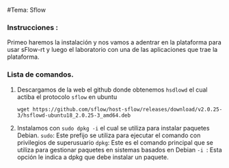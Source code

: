 #Tema: Sflow
### Instrucciones :
Primeo haremos la instalación y nos vamos a adentrar en la plataforma para usar sFlow-rt y luego el laboratorio con una de las aplicaciones que trae la plataforma. 
### Lista de comandos.
1. Descargamos de la web el github donde obtenemos ``` hsdlowd ``` el cual actiba el protocolo ``` sflow ``` en ubuntu
    ```
   wget https://github.com/sflow/host-sflow/releases/download/v2.0.25-3/hsflowd-ubuntu18_2.0.25-3_amd64.deb
   ```
2. Instalamos con ``` sudo dpkg -i ``` el cual se utiliza para instalar paquetes Debian.
   ``` sudo ```: Este prefijo se utiliza para ejecutar el comando con privilegios de superusuario
   ``` dpkg ```: Este es el comando principal que se utiliza para gestionar paquetes en sistemas basados en Debian
   ```-i ```: Esta opción le indica a dpkg que debe instalar un paquete. 
   
